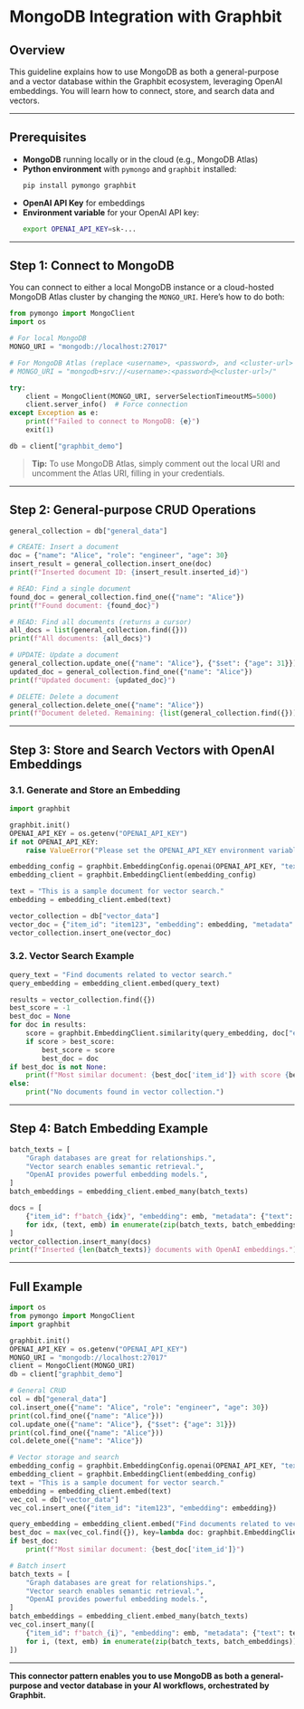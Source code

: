 # MongoDB Integration with Graphbit


## Overview

This guideline explains how to use MongoDB as both a general-purpose and a vector database within the Graphbit ecosystem, leveraging OpenAI embeddings. You will learn how to connect, store, and search data and vectors.

---

## Prerequisites

- **MongoDB** running locally or in the cloud (e.g., MongoDB Atlas)
- **Python environment** with `pymongo` and `graphbit` installed:
  ```bash
  pip install pymongo graphbit
  ```
- **OpenAI API Key** for embeddings
- **Environment variable** for your OpenAI API key:
  ```bash
  export OPENAI_API_KEY=sk-...
  ```

---

## Step 1: Connect to MongoDB

You can connect to either a local MongoDB instance or a cloud-hosted MongoDB Atlas cluster by changing the `MONGO_URI`. Here’s how to do both:

```python
from pymongo import MongoClient
import os

# For local MongoDB
MONGO_URI = "mongodb://localhost:27017"

# For MongoDB Atlas (replace <username>, <password>, and <cluster-url> with your details)
# MONGO_URI = "mongodb+srv://<username>:<password>@<cluster-url>/"

try:
    client = MongoClient(MONGO_URI, serverSelectionTimeoutMS=5000)
    client.server_info()  # Force connection
except Exception as e:
    print(f"Failed to connect to MongoDB: {e}")
    exit(1)

db = client["graphbit_demo"]
```

> **Tip:** To use MongoDB Atlas, simply comment out the local URI and uncomment the Atlas URI, filling in your credentials.

---

## Step 2: General-purpose CRUD Operations

```python
general_collection = db["general_data"]

# CREATE: Insert a document
doc = {"name": "Alice", "role": "engineer", "age": 30}
insert_result = general_collection.insert_one(doc)
print(f"Inserted document ID: {insert_result.inserted_id}")

# READ: Find a single document
found_doc = general_collection.find_one({"name": "Alice"})
print(f"Found document: {found_doc}")

# READ: Find all documents (returns a cursor)
all_docs = list(general_collection.find({}))
print(f"All documents: {all_docs}")

# UPDATE: Update a document
general_collection.update_one({"name": "Alice"}, {"$set": {"age": 31}})
updated_doc = general_collection.find_one({"name": "Alice"})
print(f"Updated document: {updated_doc}")

# DELETE: Delete a document
general_collection.delete_one({"name": "Alice"})
print(f"Document deleted. Remaining: {list(general_collection.find({}))}")

```

---

## Step 3: Store and Search Vectors with OpenAI Embeddings

### 3.1. Generate and Store an Embedding

```python
import graphbit

graphbit.init()
OPENAI_API_KEY = os.getenv("OPENAI_API_KEY")
if not OPENAI_API_KEY:
    raise ValueError("Please set the OPENAI_API_KEY environment variable.")

embedding_config = graphbit.EmbeddingConfig.openai(OPENAI_API_KEY, "text-embedding-3-small")
embedding_client = graphbit.EmbeddingClient(embedding_config)

text = "This is a sample document for vector search."
embedding = embedding_client.embed(text)

vector_collection = db["vector_data"]
vector_doc = {"item_id": "item123", "embedding": embedding, "metadata": {"category": "test"}}
vector_collection.insert_one(vector_doc)
```

### 3.2. Vector Search Example

```python
query_text = "Find documents related to vector search."
query_embedding = embedding_client.embed(query_text)

results = vector_collection.find({})
best_score = -1
best_doc = None
for doc in results:
    score = graphbit.EmbeddingClient.similarity(query_embedding, doc["embedding"])
    if score > best_score:
        best_score = score
        best_doc = doc
if best_doc is not None:
    print(f"Most similar document: {best_doc['item_id']} with score {best_score:.4f}")
else:
    print("No documents found in vector collection.")
```

---

## Step 4: Batch Embedding Example

```python
batch_texts = [
    "Graph databases are great for relationships.",
    "Vector search enables semantic retrieval.",
    "OpenAI provides powerful embedding models.",
]
batch_embeddings = embedding_client.embed_many(batch_texts)

docs = [
    {"item_id": f"batch_{idx}", "embedding": emb, "metadata": {"text": text}}
    for idx, (text, emb) in enumerate(zip(batch_texts, batch_embeddings))
]
vector_collection.insert_many(docs)
print(f"Inserted {len(batch_texts)} documents with OpenAI embeddings.")
```

---

## Full Example

```python
import os
from pymongo import MongoClient
import graphbit

graphbit.init()
OPENAI_API_KEY = os.getenv("OPENAI_API_KEY")
MONGO_URI = "mongodb://localhost:27017"
client = MongoClient(MONGO_URI)
db = client["graphbit_demo"]

# General CRUD
col = db["general_data"]
col.insert_one({"name": "Alice", "role": "engineer", "age": 30})
print(col.find_one({"name": "Alice"}))
col.update_one({"name": "Alice"}, {"$set": {"age": 31}})
print(col.find_one({"name": "Alice"}))
col.delete_one({"name": "Alice"})

# Vector storage and search
embedding_config = graphbit.EmbeddingConfig.openai(OPENAI_API_KEY, "text-embedding-3-small")
embedding_client = graphbit.EmbeddingClient(embedding_config)
text = "This is a sample document for vector search."
embedding = embedding_client.embed(text)
vec_col = db["vector_data"]
vec_col.insert_one({"item_id": "item123", "embedding": embedding})

query_embedding = embedding_client.embed("Find documents related to vector search.")
best_doc = max(vec_col.find({}), key=lambda doc: graphbit.EmbeddingClient.similarity(query_embedding, doc["embedding"]), default=None)
if best_doc:
    print(f"Most similar document: {best_doc['item_id']}")

# Batch insert
batch_texts = [
    "Graph databases are great for relationships.",
    "Vector search enables semantic retrieval.",
    "OpenAI provides powerful embedding models.",
]
batch_embeddings = embedding_client.embed_many(batch_texts)
vec_col.insert_many([
    {"item_id": f"batch_{i}", "embedding": emb, "metadata": {"text": text}}
    for i, (text, emb) in enumerate(zip(batch_texts, batch_embeddings))
])
```

---

**This connector pattern enables you to use MongoDB as both a general-purpose and vector database in your AI workflows, orchestrated by Graphbit.** 
